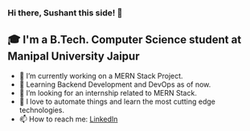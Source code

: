 ### Hi there, Sushant this side! 👋

## 🎓 I'm a B.Tech. Computer Science student at Manipal University Jaipur

- 🔭 I’m currently working on a MERN Stack Project.
- 🌱 Learning Backend Development and DevOps as of now.
- 👯 I’m looking for an internship related to MERN Stack.
- 💬 I love to automate things and learn the most cutting edge technologies.
- 📫 How to reach me: [LinkedIn](https://www.linkedin.com/in/im5ushant/)

